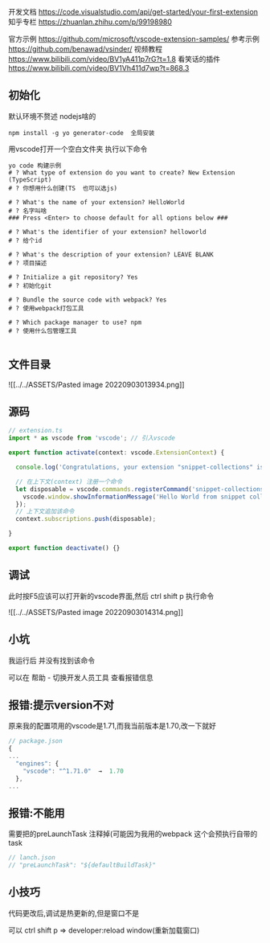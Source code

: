 开发文档  https://code.visualstudio.com/api/get-started/your-first-extension
知乎专栏 https://zhuanlan.zhihu.com/p/99198980

官方示例  https://github.com/microsoft/vscode-extension-samples/
参考示例 https://github.com/benawad/vsinder/
视频教程  https://www.bilibili.com/video/BV1yA411p7rG?t=1.8
看笑话的插件  https://www.bilibili.com/video/BV1Vh411d7wp?t=868.3

## 初始化

默认环境不赘述 nodejs啥的

```shell
npm install -g yo generator-code  全局安装
```

用vscode打开一个空白文件夹 执行以下命令

```shell
yo code 构建示例
# ? What type of extension do you want to create? New Extension (TypeScript)
# ? 你想用什么创建(TS  也可以选js)

# ? What's the name of your extension? HelloWorld
# ? 名字叫啥
### Press <Enter> to choose default for all options below ###

# ? What's the identifier of your extension? helloworld
# ? 给个id

# ? What's the description of your extension? LEAVE BLANK
# ? 项目描述

# ? Initialize a git repository? Yes
# ? 初始化git

# ? Bundle the source code with webpack? Yes
# ? 使用webpack打包工具

# ? Which package manager to use? npm
# ? 使用什么包管理工具


```

## 文件目录

![[../../ASSETS/Pasted image 20220903013934.png]]

## 源码

```javascript
// extension.ts
import * as vscode from 'vscode'; // 引入vscode

export function activate(context: vscode.ExtensionContext) {

  console.log('Congratulations, your extension "snippet-collections" is now active!');

  // 在上下文(context) 注册一个命令
  let disposable = vscode.commands.registerCommand('snippet-collections.helloWorld', () => {
    vscode.window.showInformationMessage('Hello World from snippet collections!');
  });
  // 上下文追加该命令
  context.subscriptions.push(disposable);

}

export function deactivate() {}
```

## 调试

此时按F5应该可以打开新的vscode界面,然后 ctrl shift p 执行命令

![[../../ASSETS/Pasted image 20220903014314.png]]

## 小坑

我运行后 并没有找到该命令

可以在 帮助 - 切换开发人员工具 查看报错信息

## 报错:提示version不对

原来我的配置项用的vscode是1.71,而我当前版本是1.70,改一下就好

```javascript
// package.json
{
...
  "engines": {
    "vscode": "^1.71.0"  →  1.70
  },
...
```

## 报错:不能用

需要把的preLaunchTask 注释掉(可能因为我用的webpack 这个会预执行自带的task
```javascript 
// lanch.json
// "preLaunchTask": "${defaultBuildTask}"
```


## 小技巧

代码更改后,调试是热更新的,但是窗口不是

可以 ctrl shift p  => developer:reload window(重新加载窗口)

